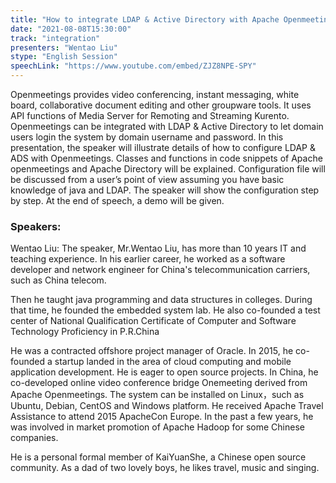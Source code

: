 ```yaml
---
title: "How to integrate LDAP & Active Directory with Apache Openmeetings"
date: "2021-08-08T15:30:00" 
track: "integration"
presenters: "Wentao Liu"
stype: "English Session"
speechLink: "https://www.youtube.com/embed/ZJZ8NPE-SPY"
---
```

Openmeetings provides video conferencing, instant messaging, white board, collaborative document editing and other groupware tools. It uses API functions of Media Server for Remoting and Streaming Kurento. 
 Openmeetings can be integrated with LDAP & Active Directory to let domain users login the system by domain username and password. 
 In this presentation, the speaker will illustrate details of how to configure LDAP & ADS with Openmeetings. Classes and functions in code snippets of Apache openmeetings and Apache Directory will be explained. Configuration file will be discussed from a user’s point of view assuming you have basic knowledge of java and LDAP. The speaker will show the configuration step by step. At the end of speech, a demo will be given.
 
 ### Speakers: 
 Wentao Liu: The speaker, Mr.Wentao Liu, has more than 10 years IT and teaching experience. In his earlier career, he worked as a software developer and network engineer for China's telecommunication carriers, such as China telecom. 

Then he taught java programming and data structures in colleges. During that time, he founded the embedded system lab. He also co-founded a test center of National Qualification Certificate of Computer and Software Technology Proficiency in P.R.China

He was a contracted offshore project manager of Oracle. In 2015, he co-founded a startup landed in the area of cloud computing and mobile application development. He is eager to open source projects. In China, he co-developed online video conference bridge Onemeeting derived from Apache Openmeetings. The system can be installed on Linux，such as Ubuntu, Debian, CentOS and Windows platform. He received Apache Travel Assistance to attend 2015 ApacheCon Europe. In the past a few years, he was involved in market promotion of Apache Hadoop for some Chinese companies.

He is a personal formal member of KaiYuanShe, a Chinese open source community. 
As a dad of two lovely boys, he likes travel, music and singing. 
